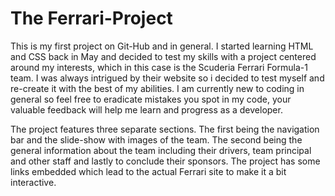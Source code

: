# The Ferrari-Project





This is my first project on Git-Hub and in general. I started learning HTML and CSS back in May and decided to test my skills with a project centered around my interests, which in this case is the Scuderia Ferrari Formula-1 team. I was always intrigued by their website so i decided to test myself and re-create it with the best of my abilities. I am currently new to coding in general so feel free to eradicate mistakes you spot in my code, your valuable feedback will help me learn and progress as a developer. 

The project features three separate sections. The first being the navigation bar and the slide-show with images of the team. The second being the general information about the team including their drivers, team principal and other staff and lastly to conclude their sponsors. The project has some links embedded which lead to the actual Ferrari site to make it a bit interactive.
